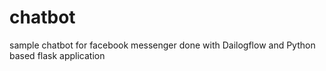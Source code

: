 # chatbot
sample chatbot for facebook messenger done with Dailogflow and Python based flask application
